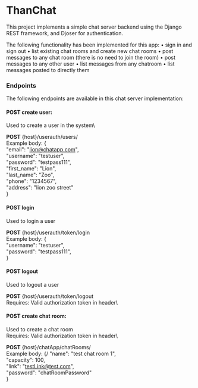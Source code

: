 # ThanChat
This project implements a simple chat server backend using the Django REST framework, and Djoser for authentication.

The following functionality has been implemented for this app: 
•	sign in and sign out 
•	list existing chat rooms and create new chat rooms 
•	post messages to any chat room (there is no need to join the room) 
•	post messages to any other user 
•	list messages from any chatroom 
•	list messages posted to directly them 

### Endpoints
The following endpoints are available in this chat server implementation:

#### POST create user:
Used to create a user in the system\

**POST** {host}/userauth/users/\
Example body: {\
    "email": "lion@chatapp.com",\
    "username": "testuser",\
    "password": "testpass111",\
    "first_name": "Lion",\
    "last_name": "Zoo",\
    "phone": "1234567",\
    "address": "lion zoo street"\
}

#### POST login
Used to login a user

**POST** {host}/userauth/token/login\
Example body: {\
    "username": "testuser",\
    "password": "testpass111",\
}

#### POST logout
Used to logout a user

**POST** {host}/userauth/token/logout\
Requires: Valid authorization token in header\

#### POST create chat room:
Used to create a chat room\
Requires: Valid authorization token in header\

**POST** {host}/chatApp/chatRooms/\
Example body:  {/
        "name": "test chat room 1",\
        "capacity": 100,\
        "link": "testLink@test.com",\
        "password": "chatRoomPassword"\
}


